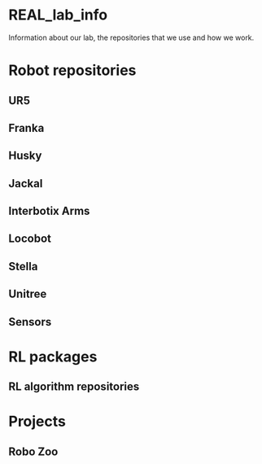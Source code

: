 # REAL_lab_info
Information about our lab, the repositories that we use and how we work.

# Robot repositories

## UR5

## Franka

## Husky

## Jackal

## Interbotix Arms

## Locobot

## Stella

## Unitree

## Sensors

# RL packages

## RL algorithm repositories 

# Projects

## Robo Zoo
